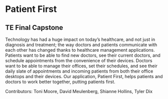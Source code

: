 # Patient First
## TE Final Capstone  
Technology has had a huge impact on today’s healthcare, and not just in diagnosis and treatment; the way doctors and patients communicate with each other has changed thanks to healthcare management applications. Patients want to be able to find new doctors, see their current doctors, and schedule appointments from the convenience of their devices. Doctors want to be able to manage their offices, set their schedules, and see their daily slate of appointments and incoming patients from both their office desktops and their devices. Our application, Patient First, helps patients and doctors to work better together, putting patients first.  

Contributors: Toni Moore, David Meulenberg, Shianne Hollins, Tyler Dix
